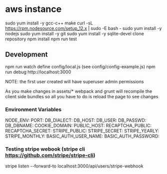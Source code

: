 # aws instance
sudo yum install -y gcc-c++ make
curl -sL https://rpm.nodesource.com/setup_12.x | sudo -E bash -
sudo yum install -y nodejs
sudo yum install -y git
sudo yum install -y sqlite-devel
clone repository
npm install
npm run test

## Development
npm run watch
define config/local.js (see config/config-example.js)
npm run debug
http://localhost:3000

NOTE: the first user created will have superuser admin permissions

As you make changes in assets/*  webpack and grunt will recompile the client side bundles so all you have to do is reload the page to see changes

### Environment Variables
NODE_ENV:
PORT:
DB_DIALECT:
DB_HOST:
DB_USER:
DB_PASSWD:
DB_DBNAME:
COOKIE_DOMAIN:
PUBLIC_HOST:
RECAPTCHA_PUBLIC:
RECAPTCHA_SECRET:
STRIPE_PUBLIC:
STRIPE_SECRET:
STRIPE_YEARLY:
STRIPE_MONTHLY:
BASIC_AUTH_USER_NAME:
BASIC_AUTH_PASSWORD:


### Testing stripe webook (stripe cli https://github.com/stripe/stripe-cli)
stripe listen --forward-to localhost:3000/api/users/stripe-webhook
